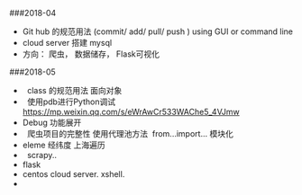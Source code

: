 ###2018-04 


*   Git hub 的规范用法 (commit/ add/ pull/ push ) using GUI or command line
*   cloud server 搭建 mysql
*   方向： 爬虫， 数据储存， Flask可视化

###2018-05 

*   class 的规范用法 面向对象
*   使用pdb进行Python调试 https://mp.weixin.qq.com/s/eWrAwCr533WAChe5_4VJmw
*   Debug 功能展开
*   爬虫项目的完整性 使用代理池方法  from...import... 模块化
*   eleme 经纬度 上海遍历
*   scrapy..
*   flask
*   centos cloud server.  xshell. 
*   



